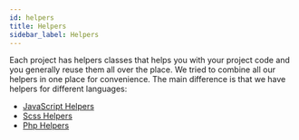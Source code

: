 ```yaml
---
id: helpers
title: Helpers
sidebar_label: Helpers
---
```


Each project has helpers classes that helps you with your project code and you generally reuse them all over the place. We tried to combine all our helpers in one place for convenience. The main difference is that we have helpers for different languages:

- [JavaScript Helpers](helpers-javascript)
- [Scss Helpers](helpers-scss)
- [Php Helpers](helpers-php)
